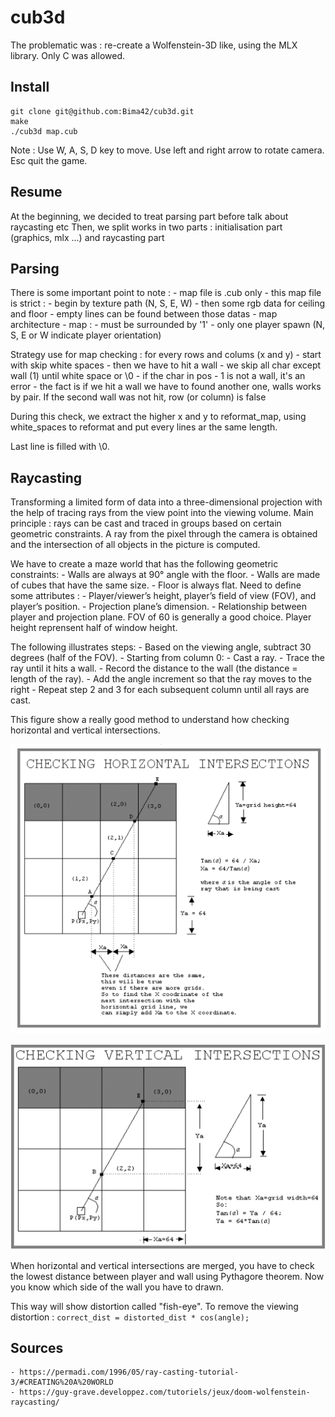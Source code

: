 # cub3d
The problematic was : re-create a Wolfenstein-3D like, using the MLX library. 
Only C was allowed.

## Install

```
git clone git@github.com:Bima42/cub3d.git
make
./cub3d map.cub
```

Note : Use W, A, S, D key to move. Use left and right arrow to rotate camera. Esc quit the game.

## Resume
At the beginning, we decided to treat parsing part before talk about raycasting etc
Then, we split works in two parts : initialisation part (graphics, mlx ...) and raycasting part

## Parsing
There is some important point to note :
	- map file is .cub only
	- this map file is strict :
		- begin by texture path (N, S, E, W)
		- then some rgb data for ceiling and floor
		- empty lines can be found between those datas
		- map architecture
	- map :
		- must be surrounded by '1'
		- only one player spawn (N, S, E or W indicate player orientation)

Strategy use for map checking : for every rows and colums (x and y)
	- start with skip white spaces
	- then we have to hit a wall
	- we skip all char except wall (1) until white space or \0
	- if the char in pos - 1 is not a wall, it's an error
	- the fact is if we hit a wall we have to found another one, walls works by pair. If the second wall was not hit, row (or column) is false

During this check, we extract the higher x and y to reformat_map, using white_spaces to reformat and put every lines ar the same length.

Last line is filled with \0.
	
## Raycasting
Transforming a limited form of data into a three-dimensional projection with the help of tracing rays from the view point into the viewing volume. 
Main principle :  rays can be cast and traced in groups based on certain geometric constraints.
A ray from the pixel through the camera is obtained and the intersection of all objects in the picture is computed.

We have to create a maze world that has the following geometric constraints:
	- Walls are always at 90° angle with the floor.
	- Walls are made of cubes that have the same size.
	- Floor is always flat.
Need to define some attributes :
	- Player/viewer’s height, player’s field of view (FOV), and player’s position.
	- Projection plane’s dimension.
	- Relationship between player and projection plane.
FOV of 60 is generally a good choice.
Player height reprensent half of window height.

The following illustrates steps:
	- Based on the viewing angle, subtract 30 degrees (half of the FOV).
	- Starting from column 0:
	- Cast a ray.
	- Trace the ray until it hits a wall.
	- Record the distance to the wall (the distance = length of the ray).
	- Add the angle increment so that the ray moves to the right
	- Repeat step 2 and 3 for each subsequent column until all rays are cast.

This figure show a really good method to understand how checking horizontal and vertical intersections.

![Horizontal_check](/assets/horizontal_check.png)

![Vertical_check](/assets/vertical_check.png)

When horizontal and vertical intersections are merged, you have to check the lowest distance between player and wall using Pythagore theorem.
Now you know which side of the wall you have to drawn.

This way will show distortion called "fish-eye".
To remove the viewing distortion : ```correct_dist = distorted_dist * cos(angle);```

## Sources
	- https://permadi.com/1996/05/ray-casting-tutorial-3/#CREATING%20A%20WORLD
	- https://guy-grave.developpez.com/tutoriels/jeux/doom-wolfenstein-raycasting/

